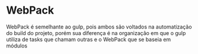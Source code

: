 # WebPack

WebPack é semelhante ao gulp, pois ambos são voltados na automatização do build do projeto, porém sua diferença é na organização em que o gulp utiliza de tasks que chamam outras e o WebPack que se baseia em módulos
